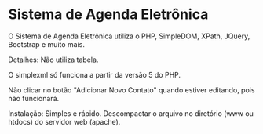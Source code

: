 # Sistema de Agenda Eletrônica

O Sistema de Agenda Eletrônica utiliza o PHP, SimpleDOM, XPath, JQuery, Bootstrap e muito mais. 

Detalhes: Não utiliza tabela. 

O simplexml só funciona a partir da versão 5 do PHP. 

Não clicar no botão "Adicionar Novo Contato" quando estiver editando, pois não funcionará.  

Instalação: Simples e rápido. Descompactar o arquivo no diretório (www ou htdocs) do servidor web (apache).
